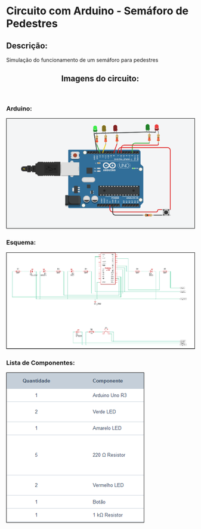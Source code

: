 # Circuito com Arduino - Semáforo de Pedestres

##  Descrição:

<p>Simulação do funcionamento de um semáforo para pedestres</p>

<h2 align="center">Imagens do circuito:</h2><br>

<h3>
   Arduino: 
    <p>
        <img alt="Semáforo de Carros - simulação" src="./semaforopedestres.png" style="border: 1px solid #000">
    </p>
</h3>

<h3>
    Esquema:
    <p>
        <img alt="Visão Esquemática" src="./esquemaSemaforoPedestres.png" style="border: 1px solid #000">
    </p>
</h3>



<h3>
    Lista de Componentes:
    <p>
        <img alt="Lista de componentes" src="./listaComponentes.png" style="border: 1px solid #000">
    </p>
</h3>












